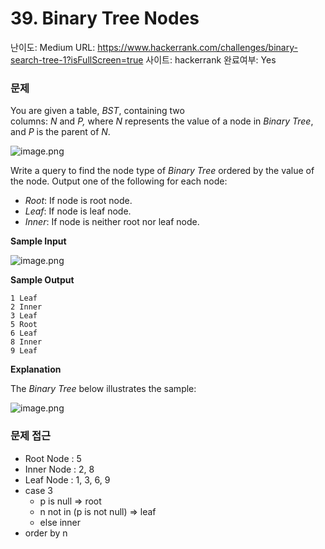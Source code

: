 # 39. Binary Tree Nodes

난이도: Medium
URL: https://www.hackerrank.com/challenges/binary-search-tree-1?isFullScreen=true
사이트: hackerrank
완료여부: Yes

### 문제

You are given a table, *BST*, containing two columns: *N* and *P,* where *N* represents the value of a node in *Binary Tree*, and *P* is the parent of *N*.

![image.png](39%20Binary%20Tree%20Nodes%20150bdab6415180dca1a7c377453be9bb/image.png)

Write a query to find the node type of *Binary Tree* ordered by the value of the node. Output one of the following for each node:

- *Root*: If node is root node.
- *Leaf*: If node is leaf node.
- *Inner*: If node is neither root nor leaf node.

**Sample Input**

![image.png](39%20Binary%20Tree%20Nodes%20150bdab6415180dca1a7c377453be9bb/image%201.png)

**Sample Output**

```
1 Leaf
2 Inner
3 Leaf
5 Root
6 Leaf
8 Inner
9 Leaf

```

**Explanation**

The *Binary Tree* below illustrates the sample:

![image.png](39%20Binary%20Tree%20Nodes%20150bdab6415180dca1a7c377453be9bb/image%202.png)

### 문제 접근

- Root Node : 5
- Inner Node : 2, 8
- Leaf Node : 1, 3, 6, 9
- case 3
    - p is null ⇒ root
    - n not in (p is not null) ⇒ leaf
    - else inner
- order by n